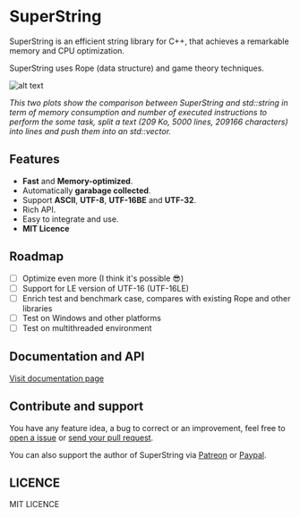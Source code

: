 # SuperString
SuperString is an efficient string library for C++, that achieves a remarkable memory and CPU optimization.

SuperString uses Rope (data structure) and game theory techniques.

![alt text](https://github.com/btwael/SuperString/blob/master/documentation/img/text_line_split_bench.png?raw=true "Logo Title Text 1")

*This two plots show the comparison between SuperString and std::string in term of memory consumption and number of executed instructions to perform the some task, split a text (209 Ko, 5000 lines, 209166 characters) into lines and push them into an std::vector.*

## Features
- **Fast** and **Memory-optimized**.
- Automatically **garabage collected**.
- Support **ASCII**, **UTF-8**, **UTF-16BE** and **UTF-32**.
- Rich API.
- Easy to integrate and use.
- **MIT Licence**

## Roadmap
- [ ] Optimize even more (I think it's possible :sunglasses:)
- [ ] Support for LE version of UTF-16 (UTF-16LE)
- [ ] Enrich test and benchmark case, compares with existing Rope and other libraries 
- [ ] Test on Windows and other platforms
- [ ] Test on multithreaded environment

## Documentation and API
[Visit documentation page](https://www.boutglay.com/SuperString)

## Contribute and support
You have any feature idea, a bug to correct or an improvement, feel free to [open a issue]( https://github.com/btwael/SuperString/issues) or [send your pull request](https://github.com/btwael/SuperString/pulls).

You can also support the author of SuperString via [Patreon](https://www.patreon.com/btwael) or [Paypal](https://www.paypal.me/btwael).

## LICENCE
MIT LICENCE
